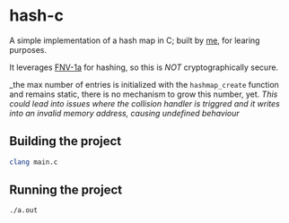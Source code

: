 # hash-c
A simple implementation of a hash map in C; built by [me](https://github.com/julio-alv), for learing purposes.

It leverages [FNV-1a](https://en.wikipedia.org/wiki/Fowler%E2%80%93Noll%E2%80%93Vo_hash_function) for hashing, so this is *NOT* cryptographically secure.

_the max number of entries is initialized with the `hashmap_create` function and remains static, there is no mechanism to grow this number, yet.
_This could lead into issues where the collision handler is triggred and it writes into an invalid memory address, causing undefined behaviour_

## Building the project

```sh
clang main.c
```

## Running the project

```sh
./a.out
```
